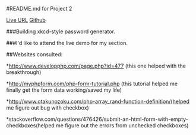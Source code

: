 #README.md for Project 2

[Live URL](P2.allanlburns.com)
[Github](github.com/allanlburns/P2)

###Building xkcd-style password generator. 

###I'd like to attend the live demo for my section.

##Websites consulted:

*http://www.developphp.com/page.php?id=477 (this one helped with the breakthrough)

*http://myphpform.com/php-form-tutorial.php (this tutorial helped me finally get the form data working/saved my life)

*http://www.otakunozoku.com/php-array_rand-function-definition/(helped me figure out bug with checkbox)

*stackoverflow.com/questions/476426/submit-an-html-form-with-empty-checkboxes(helped me figure out the errors from unchecked checkboxes)